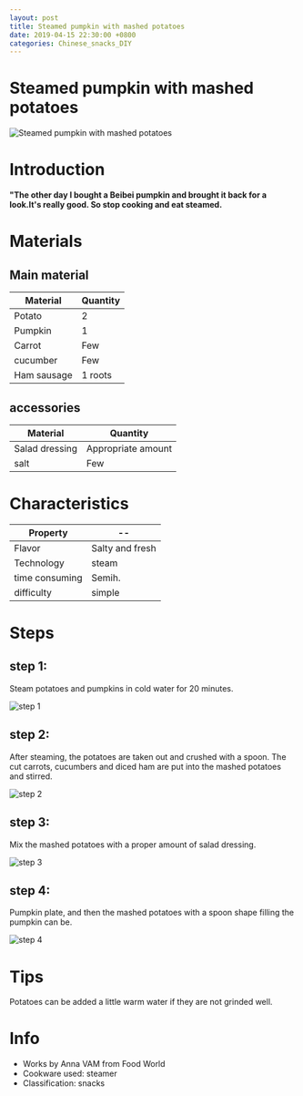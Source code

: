 ```yaml
---
layout: post
title: Steamed pumpkin with mashed potatoes
date: 2019-04-15 22:30:00 +0800
categories: Chinese_snacks_DIY
---
```


# Steamed pumpkin with mashed potatoes

![Steamed pumpkin with mashed potatoes]({{site.baseurl}}/img/416951/416951.jpg)

# Introduction

**"The other day I bought a Beibei pumpkin and brought it back for a look.It's really good. So stop cooking and eat steamed.**

# Materials


## Main material

Material|Quantity
--|--
Potato|2
Pumpkin|1
Carrot|Few
cucumber|Few
Ham sausage|1 roots

## accessories

Material|Quantity
--|--
Salad dressing|Appropriate amount
salt|Few

# Characteristics

Property|--
--|--
Flavor|Salty and fresh
Technology|steam
time consuming|Semih.
difficulty|simple

# Steps

## step 1:

Steam potatoes and pumpkins in cold water for 20 minutes.

![step 1]({{site.baseurl}}/img/416951/1.jpg)

## step 2:

After steaming, the potatoes are taken out and crushed with a spoon. The cut carrots, cucumbers and diced ham are put into the mashed potatoes and stirred.

![step 2]({{site.baseurl}}/img/416951/2.jpg)

## step 3:

Mix the mashed potatoes with a proper amount of salad dressing.

![step 3]({{site.baseurl}}/img/416951/3.jpg)

## step 4:

Pumpkin plate, and then the mashed potatoes with a spoon shape filling the pumpkin can be.

![step 4]({{site.baseurl}}/img/416951/4.jpg)

# Tips

Potatoes can be added a little warm water if they are not grinded well.

# Info

- Works by Anna VAM from Food World
- Cookware used: steamer
- Classification: snacks